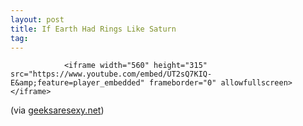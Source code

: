 ```yaml
---
layout: post
title: If Earth Had Rings Like Saturn
tag: 
---
```



                <iframe width="560" height="315" src="https://www.youtube.com/embed/UT2sQ7KIQ-E&amp;feature=player_embedded" frameborder="0" allowfullscreen></iframe>
<p>(via <a href="http://www.geeksaresexy.net/2009/11/19/what-if-earth-had-rings-like-saturn/?utm_source=feedburner&amp;utm_medium=feed&amp;utm_campaign=Feed%3A+geeksAreSexyTechnologyNews+%28%5BGeeks+are+Sexy%5D+technology+news%29">geeksaresexy.net</a>)</p>
            
